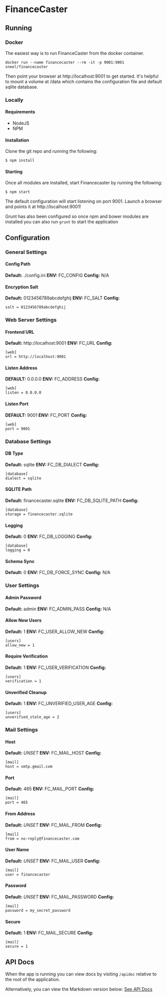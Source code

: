 # FinanceCaster
## Running
### Docker
The easiest way is to run FinanceCaster from the docker container.
```
docker run --name financecaster --rm -it -p 9001:9001 sneel/financecaster
```
Then point your browser at http://localhost:9001 to get started.  It's helpful to mount a volume at /data which contains the configuration file and default sqlite database.

### Locally
#### Requirements
* NodeJS
* NPM
#### Installation
Clone the git repo and running the following:

```
$ npm install
```
#### Starting
Once all modules are installed, start Financecaster by running the following:
```
$ npm start
```
The default configuration will start listening on port 9001.  Launch a browser and points it at http://localhost:9001!

Grunt has also been configured so once npm and bower modules are installed you can also run `grunt` to start the application

## Configuration
### General Settings
#### Config Path
**Default:** ./config.ini
**ENV:** FC_CONFIG
**Config:** N/A
#### Encryption Salt
**Default:** 0123456789abcdefghij
**ENV:** FC_SALT
**Config:**
```
salt = 0123456789abcdefghij
```
### Web Server Settings
#### Frontend URL
**Default:** http://localhost:9001
**ENV:** FC_URL
**Config:**
```
[web]
url = http://localhost:9001
```
#### Listen Address
**DEFAULT:** 0.0.0.0
**ENV:** FC_ADDRESS
**Config:**
```
[web]
listen = 0.0.0.0
```
#### Listen Port
**DEFAULT:** 9001
**ENV:** FC_PORT
**Config:**
```
[web]
port = 9001
```
### Database Settings
#### DB Type
**Default:** sqlite
**ENV:** FC_DB_DIALECT
**Config:**
```
[database]
dialect = sqlite
```
#### SQLITE Path
**Default:** financecaster.sqlite
**ENV:** FC_DB_SQLITE_PATH
**Config:**
```
[database]
storage = financecaster.sqlite
```

#### Logging
**Default:** 0
**ENV:** FC_DB_LOGGING
**Config:**
```
[database]
logging = 0
```

#### Schema Sync
**Default:** 0
**ENV:** FC_DB_FORCE_SYNC
**Config:** N/A

### User Settings
#### Admin Password
**Default:** admin
**ENV:** FC_ADMIN_PASS
**Config:** N/A

#### Allow New Users
**Default:** 1
**ENV:** FC_USER_ALLOW_NEW
**Config:**
```
[users]
allow_new = 1
```

#### Require Verification
**Default:** 1
**ENV:** FC_USER_VERIFICATION
**Config:**
```
[users]
verification = 1
```

#### Unverified Cleanup
**Default:** 1
**ENV:** FC_UNVERIFIED_USER_AGE
**Config:**
```
[users]
unverified_stale_age = 2
```

### Mail Settings
#### Host
**Default:** *UNSET*
**ENV:** FC_MAIL_HOST
**Config:**
```
[mail]
host = smtp.gmail.com
```

#### Port
**Default:** 465
**ENV:** FC_MAIL_PORT
**Config:**
```
[mail]
port = 465
```

#### From Address
**Default:** *UNSET*
**ENV:** FC_MAIL_FROM
**Config:**
```
[mail]
from = no-reply@financecaster.com
```

#### User Name
**Default:** *UNSET*
**ENV:** FC_MAIL_USER
**Config:**
```
[mail]
user = financecaster
```

#### Password
**Default:** *UNSET*
**ENV:** FC_MAIL_PASSWORD
**Config:**
```
[mail]
password = my_secret_password
```

#### Secure
**Default:** 1
**ENV:** FC_MAIL_SECURE
**Config:**
```
[mail]
secure = 1
```
## API Docs
When the app is running you can view docs by visiting `/apidoc` relative to the root of the application.

Alternatively, you can view the Markdown version below:
[See API Docs](apidoc.md)
